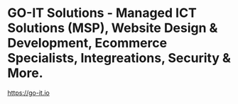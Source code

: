 # GO-IT Solutions - Managed ICT Solutions (MSP), Website Design & Development, Ecommerce Specialists, Integreations, Security & More.
https://go-it.io
